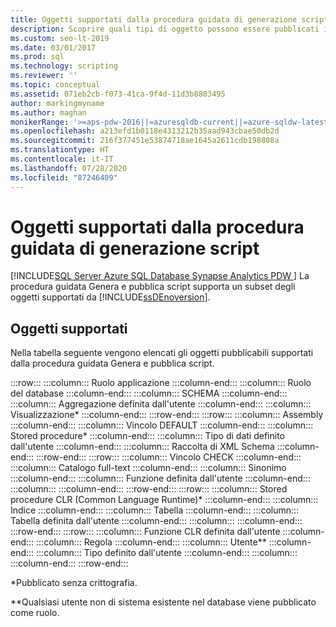 ```yaml
---
title: Oggetti supportati dalla procedura guidata di generazione script
description: Scoprire quali tipi di oggetto possono essere pubblicati in modo facilitato con la procedura guidata Genera e pubblica script.
ms.custom: seo-lt-2019
ms.date: 03/01/2017
ms.prod: sql
ms.technology: scripting
ms.reviewer: ''
ms.topic: conceptual
ms.assetid: 071eb2cb-f073-41ca-9f4d-11d3b8803495
author: markingmyname
ms.author: maghan
monikerRange: '>=aps-pdw-2016||=azuresqldb-current||=azure-sqldw-latest||>=sql-server-2016||=sqlallproducts-allversions||>=sql-server-linux-2017||=azuresqldb-mi-current'
ms.openlocfilehash: a213efd1b0118e4313212b35aad943cbae50db2d
ms.sourcegitcommit: 216f377451e53874718ae1645a2611cdb198808a
ms.translationtype: HT
ms.contentlocale: it-IT
ms.lasthandoff: 07/28/2020
ms.locfileid: "87246409"
---
```

# <a name="objects-supported-by-the-generate-scripts-wizard"></a>Oggetti supportati dalla procedura guidata di generazione script
[!INCLUDE[SQL Server Azure SQL Database Synapse Analytics PDW ](../../includes/applies-to-version/sql-asdb-asdbmi-asa-pdw.md)]
  La procedura guidata Genera e pubblica script supporta un subset degli oggetti supportati da [!INCLUDE[ssDEnoversion](../../includes/ssdenoversion-md.md)].  
  
## <a name="supported-objects"></a>Oggetti supportati  
 Nella tabella seguente vengono elencati gli oggetti pubblicabili supportati dalla procedura guidata Genera e pubblica script.  
  
:::row:::
    :::column:::
        Ruolo applicazione
    :::column-end:::
    :::column:::
        Ruolo del database
    :::column-end:::
    :::column:::
        SCHEMA
    :::column-end:::
    :::column:::
        Aggregazione definita dall'utente
    :::column-end:::
    :::column:::
        Visualizzazione*
    :::column-end:::
:::row-end:::
:::row:::
    :::column:::
        Assembly
    :::column-end:::
    :::column:::
        Vincolo DEFAULT
    :::column-end:::
    :::column:::
        Stored procedure*
    :::column-end:::
    :::column:::
        Tipo di dati definito dall'utente
    :::column-end:::
    :::column:::
        Raccolta di XML Schema
    :::column-end:::
:::row-end:::
:::row:::
    :::column:::
        Vincolo CHECK
    :::column-end:::
    :::column:::
        Catalogo full-text
    :::column-end:::
    :::column:::
        Sinonimo
    :::column-end:::
    :::column:::
        Funzione definita dall'utente
    :::column-end:::
    :::column:::
    :::column-end:::
:::row-end:::
:::row:::
    :::column:::
        Stored procedure CLR (Common Language Runtime)*
    :::column-end:::
    :::column:::
        Indice
    :::column-end:::
    :::column:::
        Tabella
    :::column-end:::
    :::column:::
        Tabella definita dall'utente
    :::column-end:::
    :::column:::
    :::column-end:::
:::row-end:::
:::row:::
    :::column:::
        Funzione CLR definita dall'utente
    :::column-end:::
    :::column:::
        Regola
    :::column-end:::
    :::column:::
        Utente**
    :::column-end:::
    :::column:::
        Tipo definito dall'utente
    :::column-end:::
    :::column:::
    :::column-end:::
:::row-end:::

 *Pubblicato senza crittografia.  
  
 **Qualsiasi utente non di sistema esistente nel database viene pubblicato come ruolo.  
  
  
